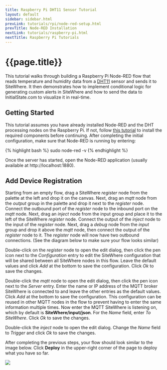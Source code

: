 ```yaml
---
title: Raspberry Pi DHT11 Sensor Tutorial
layout: default
sidebar: sidebar.html
prevLink: tutorials/rpi/node-red-setup.html
prevTitle: Node-RED Installation
nextLink: tutorials/raspberry-pi.html
nextTitle: Raspberry Pi Tutorials
---
```


# {{page.title}}
This tutorial walks through building a Raspberry Pi Node-RED flow that reads 
temperature and humidity data from a [DHT11](https://www.adafruit.com/product/386) 
sensor and sends it to SiteWhere. It then demonstrates how to implement conditional 
logic for generating custom alerts in SiteWhere and how to send the data to 
InitialState.com to visualize it in real-time.

## Getting Started
This tutorial assumes you have already installed Node-RED and the DHT 
processing nodes on the Raspberry Pi. If not, follow 
[this tutorial](node-red-setup.html) to install the required components 
before continuing. After completing the initial configuration, make
sure that Node-RED is running by entering:

{% highlight bash %}
sudo node-red -v
{% endhighlight %}

Once the server has started, open the Node-RED application (usually available 
at http://localhost:1880).

## Add Device Registration
Starting from an empty flow, drag a SiteWhere *register* node from the
palette at the left and drop it on the canvas. Next, drag an *mqtt* node
from the *output* group in the palette and drop it next to the *register* node. 
Connect the outbound port of the *register* node to the inbound port on the
*mqtt* node. Next, drag an *inject* node from the input group and place it
to the left of the SiteWhere *register* node. Connect the output of the
*inject* node to the input of the *register* node. Next, drag a *debug*
node from the *input* group and drop it above the *mqtt* node, then connect
the output of the *register* node to it. The *register* node will now have
two outbound connections. (See the diagram below to make sure your flow
looks similar)

Double-click on the *register* node to open the edit dialog, then
click the pen icon next to the *Configuration* entry to edit the SiteWhere 
configuration that will be shared between all SiteWhere nodes in this flow.
Leave the default values and click *Add* at the bottom to save the configuration.
Click *Ok* to save the changes.

Double-click the *mqtt* node to open the edit dialog, then click the
pen icon next to the *Server* entry. Enter the name or IP address of the MQTT
broker SiteWhere is connected to and leave the other entries as the default
values. Click *Add* at the bottom to save the configuration. This configuration
can be reused in other MQTT nodes in the flow to prevent having to enter the
same information multiple times. Now enter the MQTT SiteWhere is listening on,
which by default is **SiteWhere/input/json**. For the *Name* field, enter 
*To SiteWhere*. Click *Ok* to save the changes.

Double-click the *inject* node to open the edit dialog. Change the *Name* field
to *Trigger* and click *Ok* to save the changes.

After completing the previous steps, your flow should look similar to the image
below. Click **Deploy** in the upper-right corner of the page to deploy what 
you have so far.

<a href="{{ site.url }}/images/tutorials/rpi/dht11/dht11-register.png" data-lightbox="rpi" title="Add Registration Nodes">
	<img src="{{ site.url }}/images/tutorials/rpi/dht11/dht11-register.png"/>
</a>
